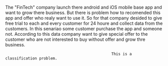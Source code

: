 The "FinTech" company launch there android and iOS mobile base app and want to grow there business. 
But there is problem how to recomended this app and offer who realy want to use it. 
So for that company desided to give free trial to each and every customer for 24 houre and collect data from the customers. 
In this senariao some customer purchase the app and someone not.
According to this data company want to give special offer to the customer who are not interested to buy without offer and grow thre business.
                                         
                                         
                                                   This is a classification problem.
